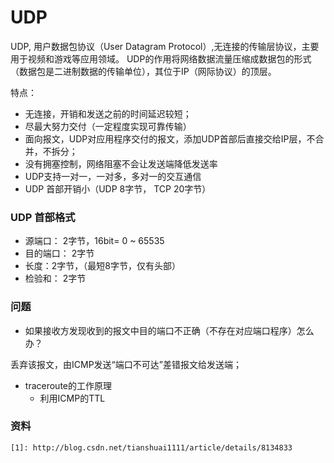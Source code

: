 # UDP

UDP, 用户数据包协议（User Datagram Protocol）,无连接的传输层协议，主要用于视频和游戏等应用领域。
UDP的作用将网络数据流量压缩成数据包的形式（数据包是二进制数据的传输单位），其位于IP（网际协议）的顶层。

特点：

* 无连接，开销和发送之前的时间延迟较短；
* 尽最大努力交付（一定程度实现可靠传输）
* 面向报文，UDP对应用程序交付的报文，添加UDP首部后直接交给IP层，不合并，不拆分；
* 没有拥塞控制，网络阻塞不会让发送端降低发送率
* UDP支持一对一，一对多，多对一的交互通信
* UDP 首部开销小（UDP 8字节， TCP 20字节）

### UDP 首部格式

* 源端口： 2字节，16bit= 0 ~ 65535
* 目的端口： 2字节
* 长度：2字节，（最短8字节，仅有头部）
* 检验和： 2字节

### 问题

* 如果接收方发现收到的报文中目的端口不正确（不存在对应端口程序）怎么办？

丢弃该报文，由ICMP发送“端口不可达”差错报文给发送端；

* traceroute的工作原理
	* 利用ICMP的TTL


### 资料

	[1]: http://blog.csdn.net/tianshuai1111/article/details/8134833